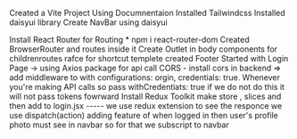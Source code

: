 

Created a Vite Project Using Documnentaion
Installed Tailwindcss
Installed daisyui library
Create NavBar using daisyui

Install React Router for Routing * npm i react-router-dom 
Created BrowserRouter and routes inside it
Create Outlet in body components for childrenroutes
rafce for shortcut templete
created Footer
Started with Login Page -> using Axios package for api call
CORS - install cors in backend => add middleware to with configurations: orgin, credentials: true.
Whenever you're making API calls so pass withCredentiats: true   if we do not do this it will not pass tokens fowrward
Install Redux Toolkit
make store , slices and then add to login.jsx  -----   we use redux extension to see the responce
we use dispatch(action)
adding feature of when logged in then user's profile photo must see in navbar so for that we subscript to navbar
